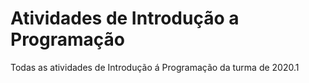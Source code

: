 ﻿# Atividades de Introdução a Programação
Todas as atividades de Introdução á Programação da turma de 2020.1